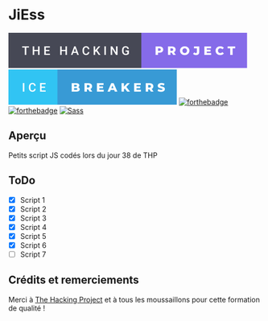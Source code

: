 # JiEss

[![forthebadge](./assets/badges/the-hacking-project-badge.svg)](https://forthebadge.com)
[![forthebadge](./assets/badges/ice-breakers-badge.svg)](https://forthebadge.com)
[![forthebadge](https://forthebadge.com/images/badges/built-with-love.svg)](https://forthebadge.com)
[![forthebadge](https://forthebadge.com/images/badges/made-with-javascript.svg)](https://forthebadge.com)
[![Sass](https://img.shields.io/badge/Sass-CC6699?style=for-the-badge&logo=sass&logoColor=white)](https://sass-lang.com/)

## Aperçu

Petits script JS codés lors du jour 38 de THP

## ToDo

- [x] Script 1
- [x] Script 2
- [x] Script 3
- [x] Script 4
- [x] Script 5
- [x] Script 6
- [ ] Script 7
 
## Crédits et remerciements

Merci à [The Hacking Project](https://www.thehackingproject.org/) et à tous les moussaillons pour cette formation de qualité !
